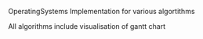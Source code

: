 OperatingSystems
Implementation for various algortithms

All algorithms include visualisation of gantt chart
